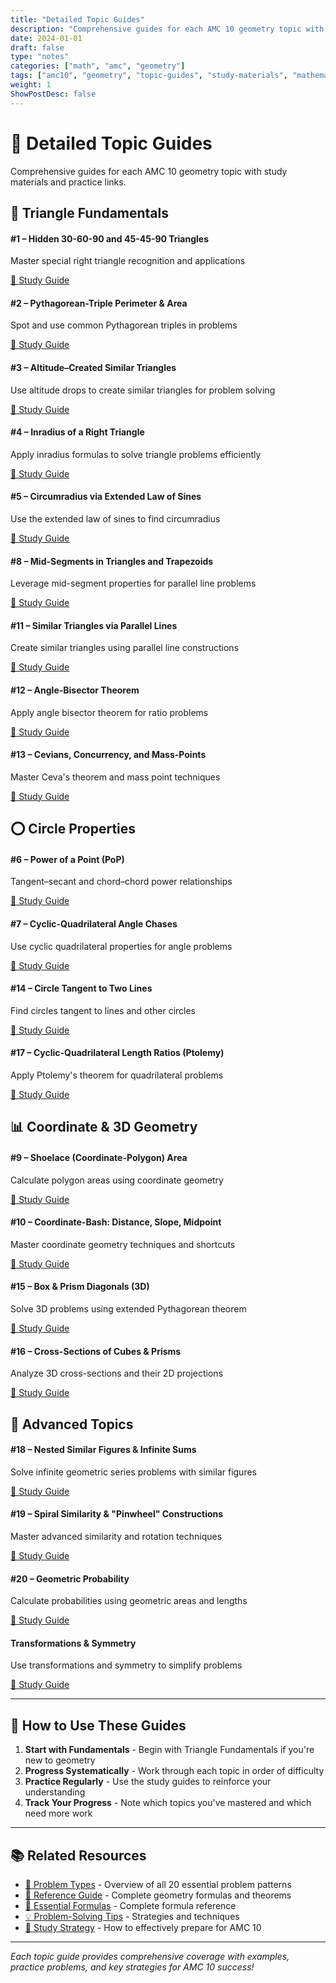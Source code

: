 ```yaml
---
title: "Detailed Topic Guides"
description: "Comprehensive guides for each AMC 10 geometry topic with study materials and practice links"
date: 2024-01-01
draft: false
type: "notes"
categories: ["math", "amc", "geometry"]
tags: ["amc10", "geometry", "topic-guides", "study-materials", "mathematics"]
weight: 1
ShowPostDesc: false
---
```


# 📝 Detailed Topic Guides

Comprehensive guides for each AMC 10 geometry topic with study materials and practice links.

## 🔺 Triangle Fundamentals

<div class="topic-grid">
  <div class="topic-card">
    <h4>#1 – Hidden 30-60-90 and 45-45-90 Triangles</h4>
    <p>Master special right triangle recognition and applications</p>
    <a href="hidden-triangles-30-60-90" class="topic-link">📖 Study Guide</a>
  </div>
  <div class="topic-card">
    <h4>#2 – Pythagorean-Triple Perimeter & Area</h4>
    <p>Spot and use common Pythagorean triples in problems</p>
    <a href="pythagorean-triple-perimeter" class="topic-link">📖 Study Guide</a>
  </div>
  <div class="topic-card">
    <h4>#3 – Altitude–Created Similar Triangles</h4>
    <p>Use altitude drops to create similar triangles for problem solving</p>
    <a href="altitude-created-similar-triangles" class="topic-link">📖 Study Guide</a>
  </div>
  <div class="topic-card">
    <h4>#4 – Inradius of a Right Triangle</h4>
    <p>Apply inradius formulas to solve triangle problems efficiently</p>
    <a href="inradius-right-triangle" class="topic-link">📖 Study Guide</a>
  </div>
  <div class="topic-card">
    <h4>#5 – Circumradius via Extended Law of Sines</h4>
    <p>Use the extended law of sines to find circumradius</p>
    <a href="circumradius-extended-law-sines" class="topic-link">📖 Study Guide</a>
  </div>
  <div class="topic-card">
    <h4>#8 – Mid-Segments in Triangles and Trapezoids</h4>
    <p>Leverage mid-segment properties for parallel line problems</p>
    <a href="mid-segments-triangles-trapezoids" class="topic-link">📖 Study Guide</a>
  </div>
  <div class="topic-card">
    <h4>#11 – Similar Triangles via Parallel Lines</h4>
    <p>Create similar triangles using parallel line constructions</p>
    <a href="similar-triangles-parallel-line" class="topic-link">📖 Study Guide</a>
  </div>
  <div class="topic-card">
    <h4>#12 – Angle-Bisector Theorem</h4>
    <p>Apply angle bisector theorem for ratio problems</p>
    <a href="angle-bisector-theorem" class="topic-link">📖 Study Guide</a>
  </div>
  <div class="topic-card">
    <h4>#13 – Cevians, Concurrency, and Mass-Points</h4>
    <p>Master Ceva's theorem and mass point techniques</p>
    <a href="cevians-concurrency-mass-points" class="topic-link">📖 Study Guide</a>
  </div>
</div>

## ⭕ Circle Properties

<div class="topic-grid">
  <div class="topic-card">
    <h4>#6 – Power of a Point (PoP)</h4>
    <p>Tangent–secant and chord–chord power relationships</p>
    <a href="power-of-point-tangent-secant" class="topic-link">📖 Study Guide</a>
  </div>
  <div class="topic-card">
    <h4>#7 – Cyclic-Quadrilateral Angle Chases</h4>
    <p>Use cyclic quadrilateral properties for angle problems</p>
    <a href="cyclic-quadrilateral-angle-chases" class="topic-link">📖 Study Guide</a>
  </div>
  <div class="topic-card">
    <h4>#14 – Circle Tangent to Two Lines</h4>
    <p>Find circles tangent to lines and other circles</p>
    <a href="circle-tangent-two-lines" class="topic-link">📖 Study Guide</a>
  </div>
  <div class="topic-card">
    <h4>#17 – Cyclic-Quadrilateral Length Ratios (Ptolemy)</h4>
    <p>Apply Ptolemy's theorem for quadrilateral problems</p>
    <a href="cyclic-quadrilateral-length-ratios" class="topic-link">📖 Study Guide</a>
  </div>
</div>

## 📊 Coordinate & 3D Geometry

<div class="topic-grid">
  <div class="topic-card">
    <h4>#9 – Shoelace (Coordinate-Polygon) Area</h4>
    <p>Calculate polygon areas using coordinate geometry</p>
    <a href="shoelace-coordinate-polygon" class="topic-link">📖 Study Guide</a>
  </div>
  <div class="topic-card">
    <h4>#10 – Coordinate-Bash: Distance, Slope, Midpoint</h4>
    <p>Master coordinate geometry techniques and shortcuts</p>
    <a href="coordinate-bash-distance-slope" class="topic-link">📖 Study Guide</a>
  </div>
  <div class="topic-card">
    <h4>#15 – Box & Prism Diagonals (3D)</h4>
    <p>Solve 3D problems using extended Pythagorean theorem</p>
    <a href="box-prism-diagonals-3d" class="topic-link">📖 Study Guide</a>
  </div>
  <div class="topic-card">
    <h4>#16 – Cross-Sections of Cubes & Prisms</h4>
    <p>Analyze 3D cross-sections and their 2D projections</p>
    <a href="cross-sections-cubes-prisms" class="topic-link">📖 Study Guide</a>
  </div>
</div>

## 🎲 Advanced Topics

<div class="topic-grid">
  <div class="topic-card">
    <h4>#18 – Nested Similar Figures & Infinite Sums</h4>
    <p>Solve infinite geometric series problems with similar figures</p>
    <a href="nested-similar-figures" class="topic-link">📖 Study Guide</a>
  </div>
  <div class="topic-card">
    <h4>#19 – Spiral Similarity & "Pinwheel" Constructions</h4>
    <p>Master advanced similarity and rotation techniques</p>
    <a href="transformations-symmetry" class="topic-link">📖 Study Guide</a>
  </div>
  <div class="topic-card">
    <h4>#20 – Geometric Probability</h4>
    <p>Calculate probabilities using geometric areas and lengths</p>
    <a href="geometric-probability" class="topic-link">📖 Study Guide</a>
  </div>
  <div class="topic-card">
    <h4>Transformations & Symmetry</h4>
    <p>Use transformations and symmetry to simplify problems</p>
    <a href="transformations-symmetry" class="topic-link">📖 Study Guide</a>
  </div>
</div>

---

## 🎯 How to Use These Guides

1. **Start with Fundamentals** - Begin with Triangle Fundamentals if you're new to geometry
2. **Progress Systematically** - Work through each topic in order of difficulty
3. **Practice Regularly** - Use the study guides to reinforce your understanding
4. **Track Your Progress** - Note which topics you've mastered and which need more work

---

## 📚 Related Resources

- [🎯 Problem Types](problem-types) - Overview of all 20 essential problem patterns
- [📖 Reference Guide](reference-guide) - Complete geometry formulas and theorems
- [📐 Essential Formulas](../essential-formulas) - Complete formula reference
- [💡 Problem-Solving Tips](../problem-solving-tips) - Strategies and techniques
- [🎯 Study Strategy](study-strategy) - How to effectively prepare for AMC 10

---

*Each topic guide provides comprehensive coverage with examples, practice problems, and key strategies for AMC 10 success!*
